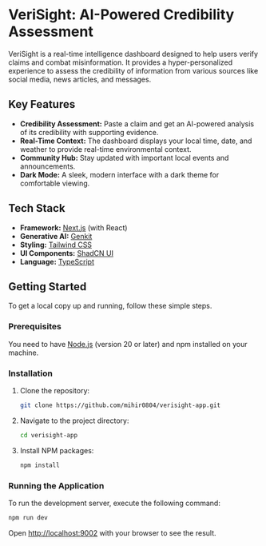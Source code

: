 # VeriSight: AI-Powered Credibility Assessment

VeriSight is a real-time intelligence dashboard designed to help users verify claims and combat misinformation. It provides a hyper-personalized experience to assess the credibility of information from various sources like social media, news articles, and messages.

## Key Features

- **Credibility Assessment:** Paste a claim and get an AI-powered analysis of its credibility with supporting evidence.
- **Real-Time Context:** The dashboard displays your local time, date, and weather to provide real-time environmental context.
- **Community Hub:** Stay updated with important local events and announcements.
- **Dark Mode:** A sleek, modern interface with a dark theme for comfortable viewing.

## Tech Stack

- **Framework:** [Next.js](https://nextjs.org/) (with React)
- **Generative AI:** [Genkit](https://firebase.google.com/docs/genkit)
- **Styling:** [Tailwind CSS](https://tailwindcss.com/)
- **UI Components:** [ShadCN UI](https://ui.shadcn.com/)
- **Language:** [TypeScript](https://www.typescriptlang.org/)

## Getting Started

To get a local copy up and running, follow these simple steps.

### Prerequisites

You need to have [Node.js](https://nodejs.org/) (version 20 or later) and npm installed on your machine.

### Installation

1.  Clone the repository:
    ```sh
    git clone https://github.com/mihir0804/verisight-app.git
    ```
2.  Navigate to the project directory:
    ```sh
    cd verisight-app
    ```
3.  Install NPM packages:
    ```sh
    npm install
    ```

### Running the Application

To run the development server, execute the following command:

```sh
npm run dev
```

Open [http://localhost:9002]([http://localhost:9002](https://9000-firebase-studio-1758251888186.cluster-zkm2jrwbnbd4awuedc2alqxrpk.cloudworkstations.dev/?embedded=0&monospaceUid=360994)) with your browser to see the result.
